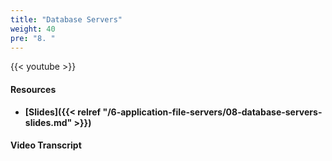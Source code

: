 ```yaml
---
title: "Database Servers"
weight: 40
pre: "8. "
---
```


{{< youtube  >}}

#### Resources

* **[Slides]({{< relref "/6-application-file-servers/08-database-servers-slides.md" >}})**

#### Video Transcript
